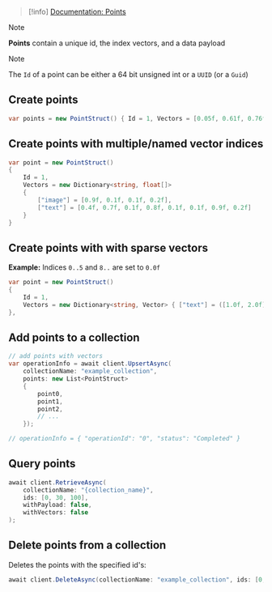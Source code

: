 > [!info]
> [Documentation: Points](https://qdrant.tech/documentation/concepts/points/)

> [!Note]
> **Points** contain a unique id, the index vectors, and a data payload

> [!Note]
> The `Id` of a point can be either a 64 bit unsigned int or a `UUID` (or a `Guid`)

## Create points

```csharp
var points = new PointStruct() { Id = 1, Vectors = [0.05f, 0.61f, 0.76f, 0.74f], Payload = { ["city"] = "Berlin" } },
```

## Create points with multiple/named vector indices

```csharp
var point = new PointStruct()
{
    Id = 1,
    Vectors = new Dictionary<string, float[]>
	{
		["image"] = [0.9f, 0.1f, 0.1f, 0.2f],
		["text"] = [0.4f, 0.7f, 0.1f, 0.8f, 0.1f, 0.1f, 0.9f, 0.2f]
	}
}
```

## Create points with with sparse vectors

**Example:** Indices `0..5` and `8..` are set to `0.0f`
```csharp
var point = new PointStruct()
{
	Id = 1,
	Vectors = new Dictionary<string, Vector> { ["text"] = ([1.0f, 2.0f], [6, 7]) }
},
```

## Add points to a collection

```csharp
// add points with vectors
var operationInfo = await client.UpsertAsync(
    collectionName: "example_collection",
    points: new List<PointStruct>
    {
        point0,
        point1,
        point2,
        // ...
    });

// operationInfo = { "operationId": "0", "status": "Completed" }
```

## Query points

```csharp
await client.RetrieveAsync(
	collectionName: "{collection_name}",
	ids: [0, 30, 100],
	withPayload: false,
	withVectors: false
);
```

## Delete points from a collection

Deletes the points with the specified id's:
```csharp
await client.DeleteAsync(collectionName: "example_collection", ids: [0, 3, 100]);
```
